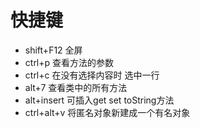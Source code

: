 # 快捷键

- shift+F12   全屏
- ctrl+p      查看方法的参数
- ctrl+c      在没有选择内容时 选中一行
- alt+7       查看类中的所有方法
- alt+insert  可插入get set toString方法
- ctrl+alt+v  将匿名对象新建成一个有名对象
